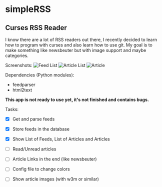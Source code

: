 # simpleRSS
## Curses RSS Reader

I know there are a lot of RSS readers out there, I recently decided to learn how to program with curses and also learn how to use git.
My goal is to make something like newsbeuter but with image support and maybe categories.

Screenshots:
![Feed List](http://i.imgur.com/tAOYBzJ.png)
![Article List](http://i.imgur.com/nYcQldL.png)
![Article](http://i.imgur.com/S9ivkCW.png)

Dependencies (Python modules):
  * feedparser
  * html2text
 

**This app is not ready to use yet, it's not finished and contains bugs.**

Tasks:
- [x] Get and parse feeds
- [x] Store feeds in the database
- [x] Show List of Feeds, List of Articles and Articles
- [ ] Read/Unread articles
- [ ] Article Links in the end (like newsbeuter)
- [ ] Config file to change colors
- [ ] Show article images (with w3m or similar)

